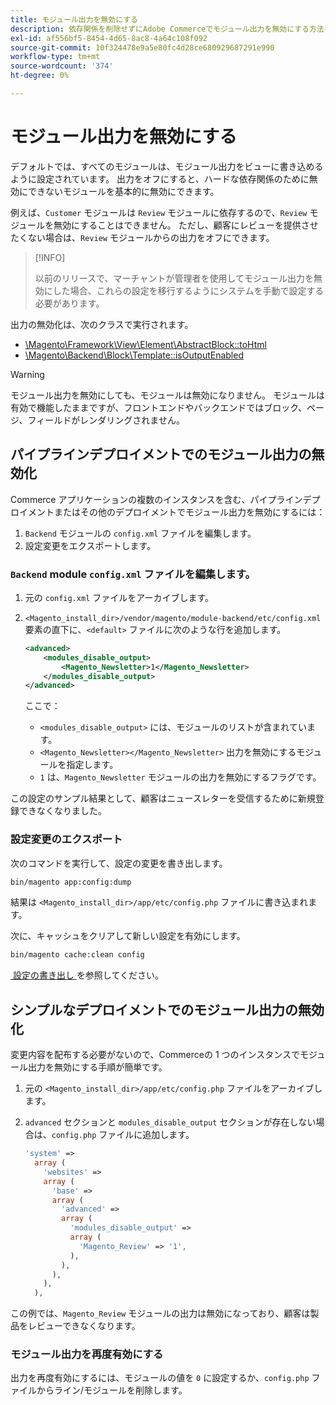 ```yaml
---
title: モジュール出力を無効にする
description: 依存関係を削除せずにAdobe Commerceでモジュール出力を無効にする方法を説明します。 設定手順とユースケースについて説明します。
exl-id: af556bf5-8454-4d65-8ac8-4a64c108f092
source-git-commit: 10f324478e9a5e80fc4d28ce680929687291e990
workflow-type: tm+mt
source-wordcount: '374'
ht-degree: 0%

---
```


# モジュール出力を無効にする

デフォルトでは、すべてのモジュールは、モジュール出力をビューに書き込めるように設定されています。 出力をオフにすると、ハードな依存関係のために無効にできないモジュールを基本的に無効にできます。

例えば、`Customer` モジュールは `Review` モジュールに依存するので、`Review` モジュールを無効にすることはできません。 ただし、顧客にレビューを提供させたくない場合は、`Review` モジュールからの出力をオフにできます。

>[!INFO]
>
>以前のリリースで、マーチャントが管理者を使用してモジュール出力を無効にした場合、これらの設定を移行するようにシステムを手動で設定する必要があります。

出力の無効化は、次のクラスで実行されます。

- [\Magento\Framework\View\Element\AbstractBlock::toHtml](https://github.com/magento/magento2/blob/36097739bbb0b8939ad9a2a0dadee64318153dca/lib/internal/Magento/Framework/View/Element/AbstractBlock.php#L651)
- [\Magento\Backend\Block\Template::isOutputEnabled](https://github.com/magento/magento2/blob/0c786907ffe03d0e2990612eec16ee58b00379c5/app/code/Magento/Backend/Block/Template.php#L96)

>[!WARNING]
>
>モジュール出力を無効にしても、モジュールは無効になりません。 モジュールは有効で機能したままですが、フロントエンドやバックエンドではブロック、ページ、フィールドがレンダリングされません。

## パイプラインデプロイメントでのモジュール出力の無効化

Commerce アプリケーションの複数のインスタンスを含む、パイプラインデプロイメントまたはその他のデプロイメントでモジュール出力を無効にするには：

1. `Backend` モジュールの `config.xml` ファイルを編集します。
1. 設定変更をエクスポートします。

### `Backend` module `config.xml` ファイルを編集します。

1. 元の `config.xml` ファイルをアーカイブします。
1. `<Magento_install_dir>/vendor/magento/module-backend/etc/config.xml` 要素の直下に、`<default>` ファイルに次のような行を追加します。

   ```xml
   <advanced>
       <modules_disable_output>
           <Magento_Newsletter>1</Magento_Newsletter>
       </modules_disable_output>
   </advanced>
   ```

   ここで：

   - `<modules_disable_output>` には、モジュールのリストが含まれています。
   - `<Magento_Newsletter></Magento_Newsletter>` 出力を無効にするモジュールを指定します。
   - `1` は、`Magento_Newsletter` モジュールの出力を無効にするフラグです。

この設定のサンプル結果として、顧客はニュースレターを受信するために新規登録できなくなりました。

### 設定変更のエクスポート

次のコマンドを実行して、設定の変更を書き出します。

```bash
bin/magento app:config:dump
```

結果は `<Magento_install_dir>/app/etc/config.php` ファイルに書き込まれます。

次に、キャッシュをクリアして新しい設定を有効にします。

```bash
bin/magento cache:clean config
```

[&#x200B; 設定の書き出し &#x200B;](../cli/export-configuration.md) を参照してください。

## シンプルなデプロイメントでのモジュール出力の無効化

変更内容を配布する必要がないので、Commerceの 1 つのインスタンスでモジュール出力を無効にする手順が簡単です。

1. 元の `<Magento_install_dir>/app/etc/config.php` ファイルをアーカイブします。
1. `advanced` セクションと `modules_disable_output` セクションが存在しない場合は、`config.php` ファイルに追加します。

   ```php
   'system' =>
     array (
       'websites' =>
       array (
         'base' =>
         array (
           'advanced' =>
           array (
             'modules_disable_output' =>
             array (
               'Magento_Review' => '1',
             ),
           ),
         ),
       ),
     ),
   ```

この例では、`Magento_Review` モジュールの出力は無効になっており、顧客は製品をレビューできなくなります。

### モジュール出力を再度有効にする

出力を再度有効にするには、モジュールの値を `0` に設定するか、`config.php` ファイルからライン/モジュールを削除します。
